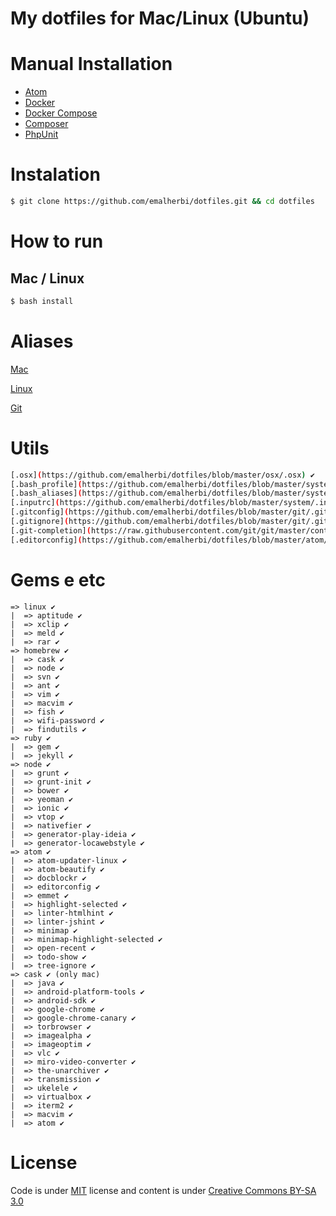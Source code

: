 # My dotfiles for Mac/Linux (Ubuntu)

# Manual Installation

- [Atom](https://atom.io/)
- [Docker](https://docs.docker.com/engine/installation/#desktop)
- [Docker Compose](https://docs.docker.com/compose/install/)
- [Composer](https://getcomposer.org/download/)
- [PhpUnit](https://phpunit.de/getting-started.html)

# Instalation

```bash
$ git clone https://github.com/emalherbi/dotfiles.git && cd dotfiles
```

# How to run

## Mac / Linux

```bash
$ bash install
```

# Aliases

[Mac](https://github.com/emalherbi/dotfiles/blob/master/system/.bash_profile)

[Linux](https://github.com/emalherbi/dotfiles/blob/master/system/.bash_aliases)

[Git](https://github.com/emalherbi/dotfiles/blob/master/git/.gitconfig)

# Utils

```bash
[.osx](https://github.com/emalherbi/dotfiles/blob/master/osx/.osx) ✔
[.bash_profile](https://github.com/emalherbi/dotfiles/blob/master/system/.bash_profile) ✔
[.bash_aliases](https://github.com/emalherbi/dotfiles/blob/master/system/.bash_aliases) ✔
[.inputrc](https://github.com/emalherbi/dotfiles/blob/master/system/.inputrc) ✔
[.gitconfig](https://github.com/emalherbi/dotfiles/blob/master/git/.gitconfig) ✔
[.gitignore](https://github.com/emalherbi/dotfiles/blob/master/git/.gitignore) ✔
[.git-completion](https://raw.githubusercontent.com/git/git/master/contrib/completion/git-completion.bash) ✔
[.editorconfig](https://github.com/emalherbi/dotfiles/blob/master/atom/.editorconfig) ✔
```

# Gems e etc

```
=> linux ✔
|  => aptitude ✔
|  => xclip ✔
|  => meld ✔
|  => rar ✔
=> homebrew ✔
|  => cask ✔
|  => node ✔
|  => svn ✔
|  => ant ✔
|  => vim ✔
|  => macvim ✔
|  => fish ✔
|  => wifi-password ✔
|  => findutils ✔
=> ruby ✔
|  => gem ✔
|  => jekyll ✔
=> node ✔
|  => grunt ✔
|  => grunt-init ✔
|  => bower ✔
|  => yeoman ✔
|  => ionic ✔
|  => vtop ✔
|  => nativefier ✔
|  => generator-play-ideia ✔
|  => generator-locawebstyle ✔
=> atom ✔
|  => atom-updater-linux ✔
|  => atom-beautify ✔
|  => docblockr ✔
|  => editorconfig ✔
|  => emmet ✔
|  => highlight-selected ✔
|  => linter-htmlhint ✔
|  => linter-jshint ✔
|  => minimap ✔
|  => minimap-highlight-selected ✔
|  => open-recent ✔
|  => todo-show ✔
|  => tree-ignore ✔
=> cask ✔ (only mac)
|  => java ✔
|  => android-platform-tools ✔
|  => android-sdk ✔
|  => google-chrome ✔
|  => google-chrome-canary ✔
|  => torbrowser ✔
|  => imagealpha ✔
|  => imageoptim ✔
|  => vlc ✔
|  => miro-video-converter ✔
|  => the-unarchiver ✔
|  => transmission ✔
|  => ukelele ✔
|  => virtualbox ✔
|  => iterm2 ✔
|  => macvim ✔
|  => atom ✔
```

# License

Code is under [MIT](http://davidsonfellipe.mit-license.org) license and content is under [Creative Commons BY-SA 3.0](http://creativecommons.org/licenses/by-sa/3.0/deed.en_US)
